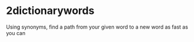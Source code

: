 # 2dictionarywords
Using synonyms, find a path from your given word to a new word as fast as you can

